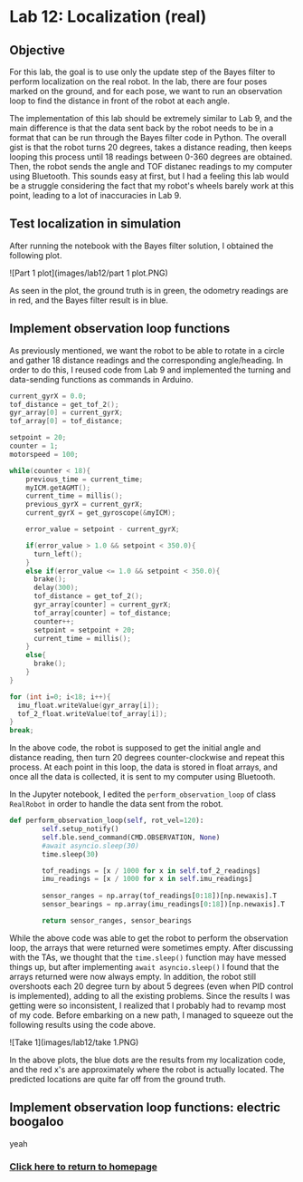 # Lab 12: Localization (real)

## Objective
For this lab, the goal is to use only the update step of the Bayes filter to perform localization on the real robot. In the lab, there are four poses marked on the ground, and for each pose, we want to run an observation loop to find the distance in front of the robot at each angle. 

The implementation of this lab should be extremely similar to Lab 9, and the main difference is that the data sent back by the robot needs to be in a format that can be run through the Bayes filter code in Python. The overall gist is that the robot turns 20 degrees, takes a distance reading, then keeps looping this process until 18 readings between 0-360 degrees are obtained. Then, the robot sends the angle and TOF distanec readings to my computer using Bluetooth. This sounds easy at first, but I had a feeling this lab would be a struggle considering the fact that my robot's wheels barely work at this point, leading to a lot of inaccuracies in Lab 9.

## Test localization in simulation
After running the notebook with the Bayes filter solution, I obtained the following plot.

![Part 1 plot](images/lab12/part 1 plot.PNG)

As seen in the plot, the ground truth is in green, the odometry readings are in red, and the Bayes filter result is in blue. 

## Implement observation loop functions
As previously mentioned, we want the robot to be able to rotate in a circle and gather 18 distance readings and the corresponding angle/heading. In order to do this, I reused code from Lab 9 and implemented the turning and data-sending functions as commands in Arduino.

```cpp
current_gyrX = 0.0;
tof_distance = get_tof_2();
gyr_array[0] = current_gyrX;
tof_array[0] = tof_distance;

setpoint = 20;
counter = 1;
motorspeed = 100;

while(counter < 18){
    previous_time = current_time;
    myICM.getAGMT();
    current_time = millis();
    previous_gyrX = current_gyrX;
    current_gyrX = get_gyroscope(&myICM);

    error_value = setpoint - current_gyrX;

    if(error_value > 1.0 && setpoint < 350.0){
      turn_left();     
    }
    else if(error_value <= 1.0 && setpoint < 350.0){
      brake();
      delay(300);
      tof_distance = get_tof_2();
      gyr_array[counter] = current_gyrX;
      tof_array[counter] = tof_distance;
      counter++;
      setpoint = setpoint + 20;
      current_time = millis();
    }
    else{
      brake();
    }
}

for (int i=0; i<18; i++){
  imu_float.writeValue(gyr_array[i]);
  tof_2_float.writeValue(tof_array[i]);
}
break;
```

In the above code, the robot is supposed to get the initial angle and distance reading, then turn 20 degrees counter-clockwise and repeat this process. At each point in this loop, the data is stored in float arrays, and once all the data is collected, it is sent to my computer using Bluetooth.

In the Jupyter notebook, I edited the ```perform_observation_loop``` of class ```RealRobot``` in order to handle the data sent from the robot.

```python
def perform_observation_loop(self, rot_vel=120):
        self.setup_notify()
        self.ble.send_command(CMD.OBSERVATION, None)
        #await asyncio.sleep(30)
        time.sleep(30)

        tof_readings = [x / 1000 for x in self.tof_2_readings]
        imu_readings = [x / 1000 for x in self.imu_readings]
        
        sensor_ranges = np.array(tof_readings[0:18])[np.newaxis].T
        sensor_bearings = np.array(imu_readings[0:18])[np.newaxis].T

        return sensor_ranges, sensor_bearings
```

While the above code was able to get the robot to perform the observation loop, the arrays that were returned were sometimes empty. After discussing with the TAs, we thought that the ```time.sleep()``` function may have messed things up, but after implementing ```await asyncio.sleep()``` I found that the arrays returned were now always empty. In addition, the robot still overshoots each 20 degree turn by about 5 degrees (even when PID control is implemented), adding to all the existing problems. Since the results I was getting were so inconsistent, I realized that I probably had to revamp most of my code. Before embarking on a new path, I managed to squeeze out the following results using the code above.

![Take 1](images/lab12/take 1.PNG)

In the above plots, the blue dots are the results from my localization code, and the red x's are approximately where the robot is actually located. The predicted locations are quite far off from the ground truth.

## Implement observation loop functions: electric boogaloo
yeah


### [Click here to return to homepage](https://lyl24.github.io/lyl24-ece4960)
